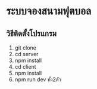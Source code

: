 # ระบบจองสนามฟุตบอล

## วิธีติดตั้งโปรแกรม
1. git clone
2. cd server
3. npm install
4. cd client
5. npm install
6. npm run dev ทั้ง2ตัว
